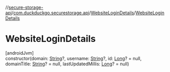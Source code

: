 //[secure-storage-api](../../../index.md)/[com.duckduckgo.securestorage.api](../index.md)/[WebsiteLoginDetails](index.md)/[WebsiteLoginDetails](-website-login-details.md)

# WebsiteLoginDetails

[androidJvm]\
constructor(domain: [String](https://kotlinlang.org/api/latest/jvm/stdlib/kotlin/-string/index.html)?, username: [String](https://kotlinlang.org/api/latest/jvm/stdlib/kotlin/-string/index.html)?, id: [Long](https://kotlinlang.org/api/latest/jvm/stdlib/kotlin/-long/index.html)? = null, domainTitle: [String](https://kotlinlang.org/api/latest/jvm/stdlib/kotlin/-string/index.html)? = null, lastUpdatedMillis: [Long](https://kotlinlang.org/api/latest/jvm/stdlib/kotlin/-long/index.html)? = null)

